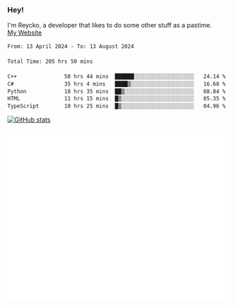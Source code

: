 ### Hey!
I'm Reycko, a developer that likes to do some other stuff as a pastime.  
[My Website](https://reycko.root.sx)

<!--START_SECTION:wakasection-->

```txt
From: 13 April 2024 - To: 13 August 2024

Total Time: 205 hrs 50 mins

C++               50 hrs 44 mins  ██████░░░░░░░░░░░░░░░░░░░   24.14 %
C#                35 hrs 4 mins   ████▒░░░░░░░░░░░░░░░░░░░░   16.68 %
Python            18 hrs 35 mins  ██▒░░░░░░░░░░░░░░░░░░░░░░   08.84 %
HTML              11 hrs 15 mins  █▒░░░░░░░░░░░░░░░░░░░░░░░   05.35 %
TypeScript        10 hrs 25 mins  █▒░░░░░░░░░░░░░░░░░░░░░░░   04.96 %
```

<!--END_SECTION:wakasection-->

[![GitHub stats](https://github-readme-stats.vercel.app/api?username=Reycko&show_icons=true&theme=dark&hide_title=true&count_private=true)](https://github.com/anuraghazra/github-readme-stats)

![Metrics](/github-metrics.svg)
